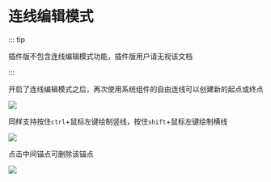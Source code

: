 # 连线编辑模式

::: tip

插件版不包含连线编辑模式功能，插件版用户请无视该文档

:::

开启了连线编辑模式之后，再次使用系统组件的自由连线可以创建新的起点或终点

![](/expansion/draw-line1.gif)

同样支持按住`ctrl`+鼠标左键绘制竖线，按住`shift`+鼠标左键绘制横线

![](/expansion/draw-line2.gif)

点击中间锚点可删除该锚点

![](/expansion/draw-line3.gif)